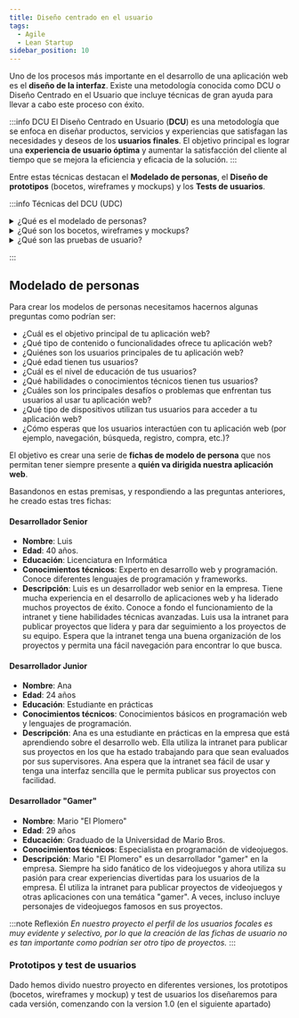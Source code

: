 ```yaml
---
title: Diseño centrado en el usuario
tags:
  - Agile
  - Lean Startup
sidebar_position: 10
---
```


Uno de los procesos más importante en el desarrollo de una aplicación web es el **diseño de la interfaz**. Existe una metodología conocida como DCU o Diseño Centrado en el Usuario que incluye técnicas de gran ayuda para llevar a cabo este proceso con éxito.

:::info DCU
El Diseño Centrado en Usuario (**DCU**) es una metodología que se enfoca en diseñar productos, servicios y experiencias que satisfagan las necesidades y deseos de los **usuarios finales**. El objetivo principal es lograr una **experiencia de usuario óptima** y aumentar la satisfacción del cliente al tiempo que se mejora la eficiencia y eficacia de la solución.
:::

Entre estas técnicas destacan el **Modelado de personas**, el **Diseño de prototipos** (bocetos, wireframes y mockups) y los **Tests de usuarios**.

:::info Técnicas del DCU (UDC)
<details>
  <summary>¿Qué es el modelado de personas?</summary>
  
  **El modelado de personas** es una técnica que consiste en **crear perfiles ficticios de usuarios** que representan a los diferentes grupos de personas que podrían utilizar el producto o servicio. Estas personas se basan en datos reales obtenidos a través de la investigación de mercado y de los usuarios existentes.

  El modelado de personas ayuda a los diseñadores a **comprender mejor a los usuarios, sus necesidades, deseos y comportamientos**. 
 
</details>
<details>
  <summary>¿Qué son los bocetos, wireframes y mockups?</summary>
  
  Los bocetos, wireframes y mockups son herramientas que se utilizan en el diseño de interfaces de usuario para representar visualmente las ideas y soluciones de diseño. Cada una de estas herramientas tiene un nivel diferente de detalle y precisión en la representación visual de la solución de diseño.

**Bocetos**: Los bocetos son dibujos a mano alzada que representan ideas de diseño de manera rápida y no detallada. Los bocetos suelen ser utilizados al inicio del proceso de diseño para explorar diferentes ideas y soluciones de diseño de manera rápida y económica. Los bocetos son ideales para hacer borradores rápidos y para discutir ideas con colegas y clientes.

**Wireframes**: Los wireframes son representaciones gráficas más detalladas que muestran la estructura y la disposición de los elementos de la interfaz de usuario. Los wireframes suelen ser diseñados en programas de diseño de interfaz gráfica de usuario (GUI) y muestran los componentes de la interfaz de usuario como cajas y líneas. Los wireframes son una herramienta útil para planificar la disposición general de la interfaz de usuario y la navegación del usuario.

**Mockups**: Los mockups son representaciones visuales detalladas y precisas de la interfaz de usuario, que a menudo incluyen elementos gráficos y de diseño. Los mockups suelen ser diseñados en programas de diseño gráfico y se utilizan para representar con precisión la apariencia y la funcionalidad de la interfaz de usuario. Los mockups son una herramienta útil para presentar y discutir soluciones de diseño con clientes y colegas.

En general, estos tres tipos de herramientas de diseño se utilizan en diferentes etapas del proceso de diseño de la interfaz de usuario y se utilizan para diferentes propósitos. Los bocetos se utilizan para explorar ideas y soluciones de diseño, los wireframes para planificar la estructura de la interfaz de usuario y la navegación, y los mockups para presentar y discutir soluciones de diseño detalladas.
</details>
<details>
  <summary>¿Qué son las pruebas de usuario?</summary>
  
  **Pruebas de usuario**: Las pruebas de usuario son técnicas que se utilizan para evaluar la usabilidad y la efectividad de una solución. Estas pruebas implican pedir a los usuarios que realicen tareas específicas mientras se observan y se registran sus interacciones con la solución.
</details>

:::

## Modelado de personas

Para crear los modelos de personas necesitamos hacernos algunas preguntas como podrían ser:

- ¿Cuál es el objetivo principal de tu aplicación web?
- ¿Qué tipo de contenido o funcionalidades ofrece tu aplicación web?
- ¿Quiénes son los usuarios principales de tu aplicación web?
- ¿Qué edad tienen tus usuarios?
- ¿Cuál es el nivel de educación de tus usuarios?
- ¿Qué habilidades o conocimientos técnicos tienen tus usuarios?
- ¿Cuáles son los principales desafíos o problemas que enfrentan tus usuarios al usar tu aplicación web?
- ¿Qué tipo de dispositivos utilizan tus usuarios para acceder a tu aplicación web?
- ¿Cómo esperas que los usuarios interactúen con tu aplicación web (por ejemplo, navegación, búsqueda, registro, compra, etc.)?

El objetivo es crear una serie de **fichas de modelo de persona** que nos permitan tener siempre presente a **quién va dirigida nuestra aplicación web**.

Basandonos en estas premisas, y respondiendo a las preguntas anteriores, he creado estas tres fichas:

<div style={{display: 'flex', flexWrap: 'wrap'}}>

<div style={{width: '350px', border: '1px solid #ccc', margin: '20px', padding: '20px 10px ', shadow: '10px, 10px,10px,#cccccc', fontSize: '14px', boxShadow: '5px 5px 10px #cccccc'}}>

#### Desarrollador Senior

- **Nombre**: Luis
- **Edad**: 40 años.
- **Educación**: Licenciatura en Informática
- **Conocimientos técnicos**: Experto en desarrollo web y programación. Conoce diferentes lenguajes de programación y frameworks.
- **Descripción**: Luis es un desarrollador web senior en la empresa. Tiene mucha experiencia en el desarrollo de aplicaciones web y ha liderado muchos proyectos de éxito. Conoce a fondo el funcionamiento de la intranet y tiene habilidades técnicas avanzadas. Luis usa la intranet para publicar proyectos que lidera y para dar seguimiento a los proyectos de su equipo. Espera que la intranet tenga una buena organización de los proyectos y permita una fácil navegación para encontrar lo que busca.

</div>

<div style={{width: '350px', border: '1px solid #ccc', margin: '20px', padding: '20px 20px 20px 10px ', shadow: '10px, 10px,10px,#cccccc', fontSize: '14px', boxShadow: '5px 5px 10px #cccccc'}}>

#### Desarrollador Junior

- **Nombre**: Ana
- **Edad**: 24 años
- **Educación**: Estudiante en prácticas
- **Conocimientos técnicos**: Conocimientos básicos en programación web y lenguajes de programación.
- **Descripción**: Ana es una estudiante en prácticas en la empresa que está aprendiendo sobre el desarrollo web. Ella utiliza la intranet para publicar sus proyectos en los que ha estado trabajando para que sean evaluados por sus supervisores. Ana espera que la intranet sea fácil de usar y tenga una interfaz sencilla que le permita publicar sus proyectos con facilidad.
  
</div>

<div style={{width: '350px', border: '1px solid #cccccc', margin: '20px', padding: '20px 20px 20px 10px ', shadow: '10px, 10px,10px,#cccccc', fontSize: '14px', boxShadow: '5px 5px 10px #cccccc'}}>

#### Desarrollador "Gamer"

- **Nombre**: Mario "El Plomero"
- **Edad**: 29 años
- **Educación**: Graduado de la Universidad de Mario Bros.
- **Conocimientos técnicos**: Especialista en programación de videojuegos.
- **Descripción**: Mario "El Plomero" es un desarrollador "gamer" en la empresa. Siempre ha sido fanático de los videojuegos y ahora utiliza su pasión para crear experiencias divertidas para los usuarios de la empresa. Él utiliza la intranet para publicar proyectos de videojuegos y otras aplicaciones con una temática "gamer". A veces, incluso incluye personajes de videojuegos famosos en sus proyectos. 
  
</div>

</div>


:::note Reflexión
*En nuestro proyecto el perfil de los usuarios focales es muy evidente y selectivo, por lo que la creación de las fichas de usuario no es tan importante como podrían ser otro tipo de proyectos.*
:::

### Prototipos y test de usuarios

Dado hemos divido nuestro proyecto en diferentes versiones, los prototipos (bocetos, wireframes y mockup) y test de usuarios los diseñaremos para cada versión, comenzando con la version 1.0 (en el siguiente apartado)